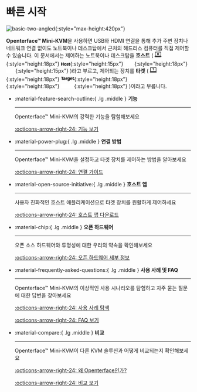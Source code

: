 # 빠른 시작

![basic-two-angled](https://assets.openterface.com/images/product/basic-two-angled.jpg){:style="max-height:420px"}

**Openterface™ Mini-KVM**을 사용하면 USB와 HDMI 연결을 통해 추가 주변 장치나 네트워크 연결 없이도 노트북이나 데스크탑에서 근처의 헤드리스 컴퓨터를 직접 제어할 수 있습니다. 이 문서에서는 제어하는 노트북이나 데스크탑을 **호스트** ( ![host-computer](images/shell-icons/host-computer.svg#only-light){:style="height:18px"} ![Host](images/shell-icons/host.svg#only-light){:style="height:15px"} ![host-computer](images/shell-icons/host-computer_1.svg#only-dark){:style="height:18px"} ![Host](images/shell-icons/host_1.svg#only-dark){:style="height:15px"} )라고 부르고, 제어되는 장치를 **타겟** ( ![target-computer](images/shell-icons/target-computer.svg#only-light){:style="height:18px"} ![Target](images/shell-icons/target.svg#only-light){:style="height:18px"} ![target-computer](images/shell-icons/target-computer_1.svg#only-dark){:style="height:18px"} ![Target](images/shell-icons/target_1.svg#only-dark){:style="height:18px"} )이라고 부릅니다.

<div class="grid cards" markdown>

-   :material-feature-search-outline:{ .lg .middle } __기능__

    ---

    Openterface™ Mini-KVM의 강력한 기능을 탐험해보세요

    [:octicons-arrow-right-24: 기능 보기](/features)

-   :material-power-plug:{ .lg .middle } __연결 방법__

    ---

    Openterface™ Mini-KVM을 설정하고 타겟 장치를 제어하는 방법을 알아보세요

    [:octicons-arrow-right-24: 연결 가이드](/how-to-connect)

-   :material-open-source-initiative:{ .lg .middle } __호스트 앱__

    ---

    사용자 친화적인 호스트 애플리케이션으로 타겟 장치를 원활하게 제어하세요

    [:octicons-arrow-right-24: 호스트 앱 다운로드](/app)

-   :material-chip:{ .lg .middle } __오픈 하드웨어__

    ---

    오픈 소스 하드웨어와 투명성에 대한 우리의 약속을 확인해보세요

    [:octicons-arrow-right-24: 오픈 하드웨어 세부 정보](/open-hardware)

-   :material-frequently-asked-questions:{ .lg .middle } __사용 사례 및 FAQ__

    ---

    Openterface™ Mini-KVM의 이상적인 사용 시나리오를 탐험하고 자주 묻는 질문에 대한 답변을 찾아보세요

    [:octicons-arrow-right-24: 사용 사례 탐색](/use-cases)
    
    [:octicons-arrow-right-24: FAQ 보기](/faq)

-   :material-compare:{ .lg .middle } __비교__

    ---

    Openterface™ Mini-KVM이 다른 KVM 솔루션과 어떻게 비교되는지 확인해보세요

    [:octicons-arrow-right-24: 왜 Openterface인가?](/why-openterface)

    [:octicons-arrow-right-24: 비교 보기](/comparison)

</div>